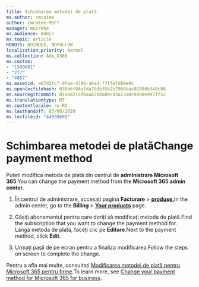 ```yaml
---
title: Schimbarea metodei de plată
ms.author: cmcatee
author: cmcatee-MSFT
manager: mnirkhe
ms.audience: Admin
ms.topic: article
ROBOTS: NOINDEX, NOFOLLOW
localization_priority: Normal
ms.collection: Adm_O365
ms.custom:
- "1500001"
- "277"
- "4852"
ms.assetid: a67d2fcf-0faa-4796-a6a4-f7ffefd89e9c
ms.openlocfilehash: 036b6f94efda76db35b2b7966bac0299db348c86
ms.sourcegitcommit: d1aad215f8aa636ba89c93a13a0c9d90e997f752
ms.translationtype: MT
ms.contentlocale: ro-RO
ms.lasthandoff: 05/06/2020
ms.locfileid: "44058692"
---
```

# <a name="change-payment-method"></a><span data-ttu-id="719a4-102">Schimbarea metodei de plată</span><span class="sxs-lookup"><span data-stu-id="719a4-102">Change payment method</span></span>

<span data-ttu-id="719a4-103">Puteți modifica metoda de plată din centrul de **administrare Microsoft 365**.</span><span class="sxs-lookup"><span data-stu-id="719a4-103">You can change the payment method from the **Microsoft 365 admin center**.</span></span>
  
1. <span data-ttu-id="719a4-104">În centrul de administrare, accesați pagina **Facturare** \> **[produse.](https://go.microsoft.com/fwlink/p/?linkid=842054)**</span><span class="sxs-lookup"><span data-stu-id="719a4-104">In the admin center, go to the **Billing** \> **[Your products](https://go.microsoft.com/fwlink/p/?linkid=842054)** page.</span></span>

2. <span data-ttu-id="719a4-105">Găsiți abonamentul pentru care doriți să modificați metoda de plată.</span><span class="sxs-lookup"><span data-stu-id="719a4-105">Find the subscription that you want to change the payment method for.</span></span> <span data-ttu-id="719a4-106">Lângă metoda de plată, faceți clic pe **Editare**.</span><span class="sxs-lookup"><span data-stu-id="719a4-106">Next to the payment method, click **Edit**.</span></span>

3. <span data-ttu-id="719a4-107">Urmați pașii de pe ecran pentru a finaliza modificarea.</span><span class="sxs-lookup"><span data-stu-id="719a4-107">Follow the steps on screen to complete the change.</span></span>

<span data-ttu-id="719a4-108">Pentru a afla mai multe, consultați [Modificarea metodei de plată pentru Microsoft 365 pentru firme](https://docs.microsoft.com/microsoft-365/commerce/billing-and-payments/change-payment-method).</span><span class="sxs-lookup"><span data-stu-id="719a4-108">To learn more, see [Change your payment method for Microsoft 365 for business](https://docs.microsoft.com/microsoft-365/commerce/billing-and-payments/change-payment-method).</span></span>
